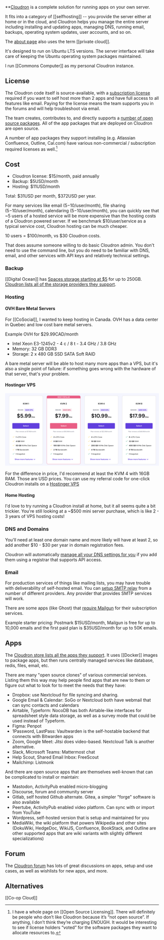 ---
---
**[Cloudron](https://www.cloudron.io/?refcode=b90d0ee382ac47ba) is a complete solution for running apps on your own server.

It fits into a category of [[selfhosting]] -- you provide the server either at home or in the cloud, and  Cloudron helps you manage the entire server including installing and updating apps, managing DNS, running email, backups, operating system updates, user accounts, and so on.

The [about page](https://www.cloudron.io/about.html) also uses the term [[private cloud]].

It's designed to run on Ubuntu LTS versions. The server interface will take care of keeping the Ubuntu operating system packages maintained.

I run [[Commons Computer]] as my personal Cloudron instance.
## License
The Cloudron code itself is source-available, with a [subscription license](https://www.cloudron.io/legal/license.html) required if you want to self host more than 2 apps and have full access to all features like email. Paying for the license means the team supports you in the forums and will help troubleshoot via email.

The team creates, contributes to, and directly supports a [number of open source packages](https://www.cloudron.io/opensource.html). All of the app packages that are deployed on Cloudron are open source.

A number of app packages they support installing (e.g. Atlassian Confluence, Outline, Cal.com) have various non-commercial / subscription required licenses as well.[^licensing]

[^licensing]: I have a whole page on [[Open Source Licensing]]. There will definitely be people who don’t like Cloudron because it’s “not open source”. If anything, I don’t think they’re charging ENOUGH. It would be interesting to see if license holders “voted” for the software packages they want to allocate resources to.
## Cost

* Cloudron license: $15/month, paid annually
* Backup: $5USD/month
* Hosting: $11USD/month

Total: $31USD per month, $372USD per year.

For many services like email ($5-$10/user/month), file sharing ($5-$10/user/month), calendaring ($5-$10/user/month), you can quickly see that ~5 users of a hosted service will be more expensive than the hosting costs of a Cloudron powered server. If we benchmark $10/user/service as a typical service cost, Cloudron hosting can be much cheaper.

10 users = $100/month, vs $30 Cloudron costs. 

That does assume someone willing to do basic Cloudron admin. You don't need to use the command line, but you do need to be familiar with DNS, email, and other services with API keys and relatively technical settings.
### Backup

[[Digital Ocean]] has [Spaces storage starting at $5](https://www.digitalocean.com/products/spaces) for up to 250GB. [Cloudron lists all of the storage providers they support](https://docs.cloudron.io/backups/).
### Hosting
#### OVH Bare Metal Servers
For [[CoSocial]], I wanted to keep hosting in Canada. OVH has a data center in Quebec and low cost bare metal servers.

Example OVH for $29.99CAD/month
* Intel Xeon E3-1245v2 - 4 c / 8 t - 3.4 GHz / 3.8 GHz
* Memory: 32 GB DDR3
* Storage: 2 x 480 GB SSD SATA Soft RAID

A bare metal server will be able to host many more apps than a VPS, but it's also a single point of failure: if something goes wrong with the hardware of that server, that's your problem.

#### Hostinger VPS

![](/assets/hostinger-vps-plans-screenshot.png)

For the difference in price, I'd recommend at least the KVM 4 with 16GB RAM. Those are USD prices. You can use my referral code for one-click Cloudron installs on a [Hostinger VPS](https://hostinger.com/vps-hosting?REFERRALCODE=1BORIS58)
#### Home Hosting
I'd love to try running a Cloudron install at home, but it all seems quite a bit trickier. You're still looking at a ~$500 mini server purchase, which is like 2 - 3 years of VPS hosting costs!

### DNS and Domains

You'll need at least one domain name and more likely will have at least 2, so add another $10 - $30 per year in domain registration fees.

Cloudron will automatically [manage all your DNS settings for you](https://docs.cloudron.io/domains/) if you add them using a registrar that supports API access.
### Email

For production services of things like mailing lists, you may have trouble with deliverability of self-hosted email. You can [setup SMTP relay](https://docs.cloudron.io/email/#relay-outbound-mails) from a number of different providers. Any provider that provides SMTP services will work.

There are some apps (like Ghost) that [require Mailgun](https://docs.cloudron.io/apps/ghost/#bulk-emails) for their subscription services.

Example starter pricing: Postmark $15USD/month, Mailgun is free for up to 10,000 emails and the first paid plan is $35USD/month for up to 50K emails.

## Apps
The [Cloudron store lists all the apps they support](https://www.cloudron.io/store/index.html). It uses [[Docker]] images to package apps, but then runs centrally managed services like database, redis, files, email, etc.

There are many "open source clones" of various commercial services. Listing them this way may help people find apps that are new to them or figure out what to look for to meet the needs that they have:

* Dropbox: use Nextcloud for file syncing and sharing.
* Google Email & Calendar: SoGo or Nextcloud both have webmail that can sync contacts and calendars
* Airtable, Typeform: NocoDB has both Airtable-like interfaces for spreadsheet style data storage, as well as a survey mode that could be used instead of Typeform.
* Figma: Penpot
* 1Password, LastPass: Vaultwarden is the self-hostable backend that connects with Bitwarden apps
* Zoom, Google Meet: Jitsi does video-based. Nextcloud Talk is another alternative.
* Slack, Microsoft Teams: Mattermost chat
* Help Scout, Shared Email Inbox: FreeScout
* Mailchimp: Listmonk

And there are open source apps that are themselves well-known that can be complicated to install or maintain:

* Mastodon, ActivityPub enabled micro-blogging
* Discourse, forum and community server
* Gitlab, self hosted Github alternate. Gitea, a simpler "forge" software is also available
* Peertube, ActivityPub enabled video platform. Can sync with or import from YouTube
* Wordpress, self-hosted version that is setup and maintained for you
* MediaWiki, the wiki platform that powers Wikipedia and other sites (DokuWiki, HedgeDoc, WikiJS, Confluence, BookStack, and Outline are other supported apps that are wiki variants with slightly different specializations)

## Forum

The [Cloudron forum](https://forum.cloudron.io/) has lots of great discussions on apps, setup and use cases, as well as wishlists for new apps, and more.

## Alternatives

[[Co-op Cloud]]
